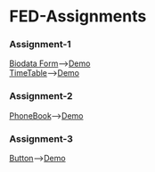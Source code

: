 # FED-Assignments

<h3>Assignment-1</h3>

[Biodata Form](https://github.com/AYUSHBlaze/FED-Assignments/blob/master/FED-Assignment1/biodata.html)-->[Demo](https://nifty-yonath-ddad82.netlify.app/)    <br>
[TimeTable](https://github.com/AYUSHBlaze/FED-Assignments/blob/master/FED-Assignment1/timetable.html)-->[Demo](https://infallible-booth-d575f7.netlify.app/)
<br>


<h3>Assignment-2</h3>

[PhoneBook](https://github.com/AYUSHBlaze/FED-Assignments/tree/master/FED-Assignment2)-->[Demo](https://unruffled-carson-34a1ce.netlify.app/)


<h3>Assignment-3</h3>

[Button](https://github.com/AYUSHBlaze/FED-Assignments/tree/master/FED-Assignment3)-->[Demo](https://tender-perlman-87c4dd.netlify.app/)    <br>
